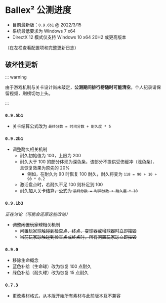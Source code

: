 # Ballex² 公测进度

- 目前最新版：`0.9.6b1` @ 2022/3/15
- 系统最低要求为 Windows 7 x64
- DirectX 12 模式仅支持 Windows 10 x64 20H2 或更高版本

（在左栏查看配置项和完整更新日志）

## 破坏性更新

::: warning

由于游戏机制与关卡设计尚未敲定，**公测期间排行榜随时可能清空**。个人纪录请保留视频，刷榜切勿上头。

:::

### `0.9.5b1`

- 关卡结算公式改为 `最终分数 = 时间分数 + 耐久度 * 5`

### `0.9.2b1`

- 调整耐久相关机制
  - 耐久初始值为 100，上限为 200
  - 耐久大于 100 的部分体现为深色条，该部分不提供受伤缓冲（浅色条），且恢复效果为原先的 20%
    - 例如，在耐久为 90 时恢复 100 耐久，耐久将变为 `118 = 90 + 10 + 90 * 0.2`
  - 激活盘点时，若耐久不足 100 则补足到 100
  - 耐久加入关卡结算~~，公式为 `最终分数 = 时间分数 + 耐久度 * 10`~~

### `0.9.1b3`

_正在讨论（可能会还原这些改动）_

- ~~调整闲置玩家球相关机制~~
  - ~~闲置玩家球触碰到检查点、终点、变球器或增球器时立即摧毁~~
  - ~~当前玩家球触碰到检查点或终点时，所有闲置玩家球立即摧毁~~

### `0.9.0`

- 移除生命概念
- 蓝色补给（生命球）改为恢复 100 点耐久
- 绿色补给（耐久球）改为恢复 15 点耐久

### `0.7.3`

- 更改素材格式，从本版开始所有素材与此前版本互不兼容
